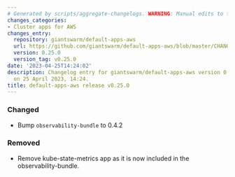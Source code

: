 ```yaml
---
# Generated by scripts/aggregate-changelogs. WARNING: Manual edits to this files will be overwritten.
changes_categories:
- Cluster apps for AWS
changes_entry:
  repository: giantswarm/default-apps-aws
  url: https://github.com/giantswarm/default-apps-aws/blob/master/CHANGELOG.md#0250---2023-04-25
  version: 0.25.0
  version_tag: v0.25.0
date: '2023-04-25T14:24:02'
description: Changelog entry for giantswarm/default-apps-aws version 0.25.0, published
  on 25 April 2023, 14:24.
title: default-apps-aws release v0.25.0
---
```


### Changed
- Bump `observability-bundle` to 0.4.2
### Removed
- Remove kube-state-metrics app as it is now included in the observability-bundle.
